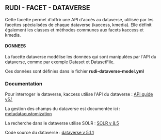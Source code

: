 ## RUDI - FACET - DATAVERSE
Cette facette permet d'offrir une API d'accès au dataverse, utilisée par les facettes spécialisées de chaque dataverse (kaccess, kmedia).
Elle définit également les classes et méthodes communes aux facets kaccess et kmedia.

#### DONNEES
La facette dataverse modélise les données qui sont manipulées par l'API du dataverse, comme par exemple Dataset et DatasetFile. 

Ces données sont définies dans le fichier  __rudi-dataverse-model.yml__

### Documentation
Pour interroger le dataverse, kaccess utilise l'API du dataverse : [API guide v5.1](https://guides.dataverse.org/en/5.1/api/index.html)

La gestion des champs du dataverse est documentée ici : [metadatacustomization](https://guides.dataverse.org/en/5.1/admin/metadatacustomization.html) 

La recherche dans le dataverse utilise SOLR : [SOLR v 8.5](https://solr.apache.org/guide/8_5/searching.html)

Code source du dataverse : [dataverse v 5.1.1](https://github.com/IQSS/dataverse/releases/tag/v5.1.1)
